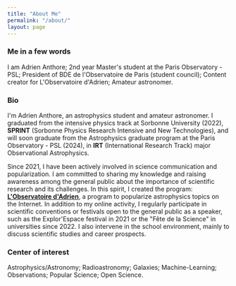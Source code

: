 ```yaml
---
title: "About Me"
permalink: "/about/"
layout: page
---
```


### Me in a few words

I am Adrien Anthore; 2nd year Master's student at the Paris Observatory - PSL; President of BDE de l'Observatoire de Paris (student council); Content creator for L'Observatoire d'Adrien; Amateur astronomer.

### Bio

I'm Adrien Anthore, an astrophysics student and amateur astronomer. I graduated from the intensive physics track at Sorbonne University (2022), **SPRINT** (Sorbonne Physics Research Intensive and New Technologies), and will soon graduate from the Astrophysics graduate program at the Paris Observatory - PSL (2024), in **IRT** (International Research Track) major Observational Astrophysics.

Since 2021, I have been actively involved in science communication and popularization. I am committed to sharing my knowledge and raising awareness among the general public about the importance of scientific research and its challenges. In this spirit, I created the program: [**L'Observatoire d'Adrien**](https://linktr.ee/lobservatoiredadrien), a program to popularize astrophysics topics on the Internet. In addition to my online activity, I regularly participate in scientific conventions or festivals open to the general public as a speaker, such as the Explor'Espace festival in 2021 or the "Fête de la Science" in universities since 2022. I also intervene in the school environment, mainly to discuss scientific studies and career prospects.

### Center of interest

Astrophysics/Astronomy; Radioastronomy; Galaxies; Machine-Learning; Observations; Popular Science; Open Science.
